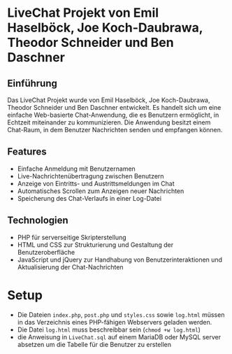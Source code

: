 # LiveChat Projekt von Emil Haselböck, Joe Koch-Daubrawa, Theodor Schneider und Ben Daschner

## Einführung

Das LiveChat Projekt wurde von Emil Haselböck, Joe Koch-Daubrawa, Theodor Schneider und Ben Daschner entwickelt. Es handelt sich um eine einfache Web-basierte Chat-Anwendung, die es Benutzern ermöglicht, in Echtzeit miteinander zu kommunizieren. Die Anwendung besitzt einem Chat-Raum, in dem Benutzer Nachrichten senden und empfangen können.



## Features

- Einfache Anmeldung mit Benutzernamen
- Live-Nachrichtenübertragung zwischen Benutzern
- Anzeige von Eintritts- und Austrittsmeldungen im Chat
- Automatisches Scrollen zum Anzeigen neuer Nachrichten
- Speicherung des Chat-Verlaufs in einer Log-Datei

## Technologien

- PHP für serverseitige Skripterstellung
- HTML und CSS zur Strukturierung und Gestaltung der Benutzeroberfläche
- JavaScript und jQuery zur Handhabung von Benutzerinteraktionen und Aktualisierung der Chat-Nachrichten

# Setup

- Die Dateien `index.php`, `post.php` und `styles.css` sowie `log.html` müssen in das Verzeichnis eines PHP-fähigen Webservers geladen werden.
- Die Datei `log.html` muss beschreibbar sein (`chmod +w log.html`)
- die Anweisung in `LiveChat.sql` auf einem MariaDB oder MySQL server absetzen um die Tabelle für die Benutzer zu erstellen



